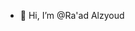 - 👋 Hi, I’m @Ra'ad Alzyoud
<!---
Raadalzyoud/Raadalzyoud is a ✨ special ✨ repository because its `README.md` (this file) appears on your GitHub profile.
You can click the Preview link to take a look at your changes.
--->
